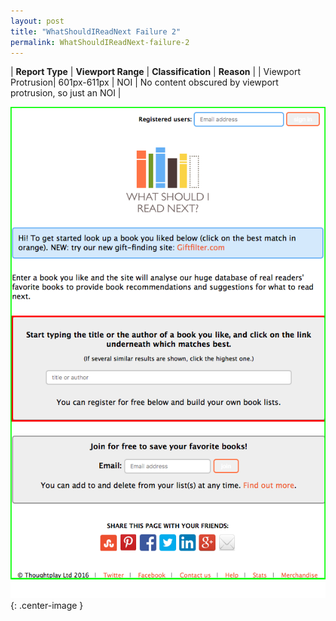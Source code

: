 ```yaml
---
layout: post
title: "WhatShouldIReadNext Failure 2"
permalink: WhatShouldIReadNext-failure-2
---
```

| **Report Type** | **Viewport Range** | **Classification** | **Reason** |
| Viewport Protrusion| 601px-611px | NOI | No content obscured by viewport protrusion, so just an NOI | 

![Screenshot of the fault](assets/images/WhatShouldIReadNext/fault2/viewportOverflowWidth606.png){: .center-image }